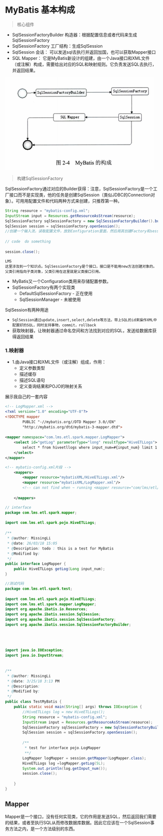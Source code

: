 # MyBatis 基本构成

>核心组件
- SqlSessionFactoryBuilder 构造器：根据配置信息或者代码来生成SqlSessionFactory
- SqlSessionFactory 工厂结构：生成SqlSession
- SqlSession 会话： 可以发送sql去执行并返回加国，也可以获取Mapper接口
- SQL Mapper： 它是MyBatis新设计的组建，由一个Java接口和XML文件（或注解）构成，需要给出对应的SQL和映射规则。它负责发送SQL去执行，并返回结果。

![](./res/01.png)

> 构建SqlSessionFactory 

SqlSessionFactory通过对应的Builder获得：注意，SqlSessionFactory是一个工厂接口而不是实现类，他的任务是创建SqlSession（类似JDBC的Connection对象）。可用用配置文件和代码两种方式来创建，只推荐第一种。

```java
String resource = "mybatis-config.xml";
InputStream input = Resources.getResourceAsStream(resource);
SqlSessionFactory sqlSessionFactory = new SqlSessionFactoryBuilder().build(input);
SqlSession session = sqlSessionFactory.openSession();
//创建一个输入流，读取配置文件，放到Configuration里面，然后用其创建Factory和session

// code  do something

session.close();
```


```note
LMS
这里涉及到一个知识点。SqlSessionFactory是个接口，接口是不能用new方法创建对象的。父类引用指向子类对象，父类引用在这里就是父类接口引用。
```

- MyBatis又一个Configuration类用来存储配置参数。
- SqlSessionFactory有两个实现类
  - DefaultSqlSessionFactory - 正在使用
  - SqlSessionManager - 未被使用

SqlSession有两种用途
- `SqlSession通过update,insert,select,delete等方法，带上SQL的id来操作XML中配置好的SQL，同时支持事物，commit，rollback`
- 获取映射器，让映射器通过命名空间和方法找到对应的SQL，发送给数据库获得返回结果

### 1.映射器

- 1.由Java接口和XML文件（或注解）组成，作用：
  - 定义参数类型
  - 描述缓存
  - 描述SQL语句
  - 定义查询结果和POJO的映射关系

展示我自己的一套内容

```xml
<!-- LogMapper.xml -->
<?xml version="1.0" encoding="UTF-8"?>
<!DOCTYPE mapper
        PUBLIC "-//mybatis.org//DTD Mapper 3.0//EN"
        "http://mybatis.org/dtd/mybatis-3-mapper.dtd">

<mapper namespace="com.lms.etl.spark.mapper.LogMapper">
    <select id="getLog" parameterType="long" resultType="HiveETLLogs">
        select * from hiveetllogs where input_num=#{input_num} limit 1
    </select>
</mapper>

```

```xml
<!-- mybatis-config.xml片段 -->
    <mappers>
        <mapper resource="mybatisXML/HiveETLLogs.xml"/>
        <mapper resource="mybatisXML/LogMapper.xml"/>
        <!-- can not find when ~ running <mapper resource="com/lms/etl/spark/pojo/HiveETLLogs.xml"/>-->

    </mappers>
```

```java
// interface
package com.lms.etl.spark.mapper;

import com.lms.etl.spark.pojo.HiveETLLogs;

/**
 * @author: MissingLi
 * @date: 26/03/18 15:05
 * @Description: todo : this is a test for MyBatis
 * @Modified by:
 */
public interface LogMapper {
    public HiveETLLogs getLog(Long input_num);
}
```

```java
//测试代码
package com.lms.etl.spark.test;

import com.lms.etl.spark.pojo.HiveETLLogs;
import com.lms.etl.spark.mapper.LogMapper;
import org.apache.ibatis.io.Resources;
import org.apache.ibatis.session.SqlSession;
import org.apache.ibatis.session.SqlSessionFactory;
import org.apache.ibatis.session.SqlSessionFactoryBuilder;




import java.io.IOException;
import java.io.InputStream;


/**
 * @author: MissingLi
 * @date: 3/25/18 3:13 PM
 * @Description:
 * @Modified by:
 */
public class TestMyBatis {
    public static void main(String[] args) throws IOException {
        //HiveETLLogs log = new HiveETLLogs();
        String resource = "mybatis-config.xml";
        InputStream input = Resources.getResourceAsStream(resource);
        SqlSessionFactory sqlSessionFactory = new SqlSessionFactoryBuilder().build(input);
        SqlSession session = sqlSessionFactory.openSession();

        /**
         * test for interface pojo.LogMapper
         **/
        LogMapper logMapper = session.getMapper(LogMapper.class);
        HiveETLLogs log =logMapper.getLog(5L);
        System.out.println(log.getInput_num());
        session.close();

    }
}

```


## Mapper

Mapper是一个接口，没有任何实现类，它的作用是发送SQL，然后返回我们需要的结果，或者至执行SQL从而修改数据库数据。因此它应该在一个SqlSession事务方法之内，是一个方法级别的东西。